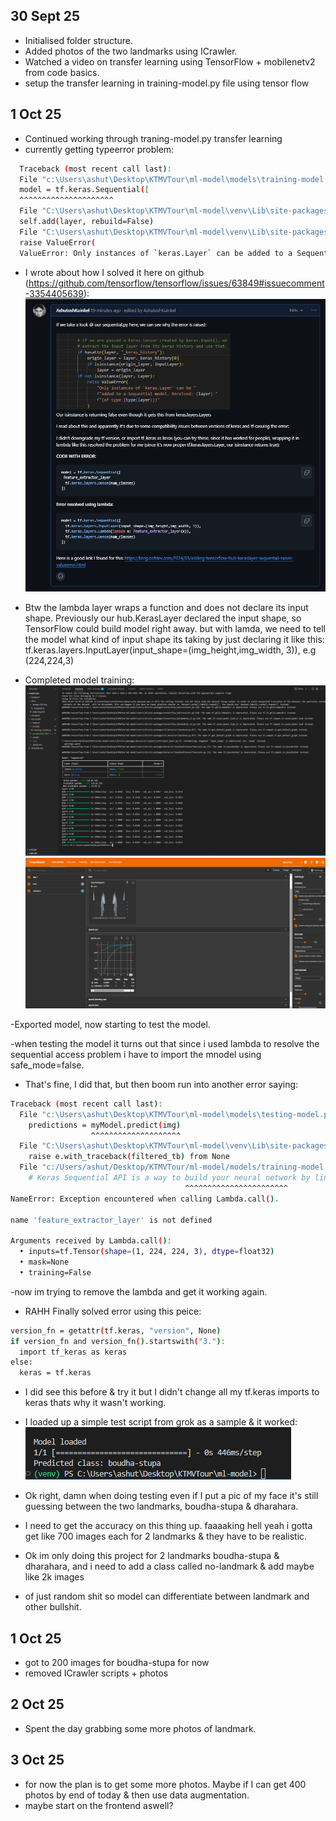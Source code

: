 ## 30 Sept 25

- Initialised folder structure.
- Added photos of the two landmarks using ICrawler.
- Watched a video on transfer learning using TensorFlow + mobilenetv2 from code basics.
- setup the transfer learning in training-model.py file using tensor flow

## 1 Oct 25

- Continued working through traning-model.py transfer learning
- currently getting typeerror problem:

```bash
  Traceback (most recent call last):
  File "c:\Users\ashut\Desktop\KTMVTour\ml-model\models\training-model.py", line 149, in <module>
  model = tf.keras.Sequential([
  ^^^^^^^^^^^^^^^^^^^^^
  File "C:\Users\ashut\Desktop\KTMVTour\ml-model\venv\Lib\site-packages\keras\src\models\sequential.py", line 75, in **init**
  self.add(layer, rebuild=False)
  File "C:\Users\ashut\Desktop\KTMVTour\ml-model\venv\Lib\site-packages\keras\src\models\sequential.py", line 97, in add
  raise ValueError(
  ValueError: Only instances of `keras.Layer` can be added to a Sequential model. Received: <tensorflow_hub.keras_layer.KerasLayer object at 0x000001E2F98C0F10> (of type <class 'tensorflow_hub.keras_layer. KerasLayer'>)
```

- I wrote about how I solved it here on github (https://github.com/tensorflow/tensorflow/issues/63849#issuecomment-3354405639):
![alt text](./images-for-log/image.png)

- Btw the lambda layer wraps a function and does not declare its input shape. Previously our hub.KerasLayer declared the input shape, so TensorFlow could build model right away. 
but with lamda, we need to tell the model what kind of input shape its taking by just declaring it like this: tf.keras.layers.InputLayer(input_shape=(img_height,img_width, 3)), e.g (224,224,3)


- Completed model training:
![alt text](./images-for-log/image2.png)
![alt text](./images-for-log/image3.png)

-Exported model, now starting to test the model.

-when testing the model it turns out that since i used lambda to resolve the sequential access problem i have to import the mnodel using safe_mode=false.
- That's fine, I did that, but then boom run into another error saying:

```bash
Traceback (most recent call last):
  File "c:\Users\ashut\Desktop\KTMVTour\ml-model\models\testing-model.py", line 26, in <module>
    predictions = myModel.predict(img)
                  ^^^^^^^^^^^^^^^^^^^^
  File "C:\Users\ashut\Desktop\KTMVTour\ml-model\venv\Lib\site-packages\keras\src\utils\traceback_utils.py", line 122, in error_handler
    raise e.with_traceback(filtered_tb) from None
  File "c:/Users/ashut/Desktop/KTMVTour/ml-model/models/training-model.py", line 153, in <lambda>
    # Keras Sequential API is a way to build your neural network by lining up layers in order, like a stack of Lego blocks.
                                       ^^^^^^^^^^^^^^^^^^^^^^^
NameError: Exception encountered when calling Lambda.call().

name 'feature_extractor_layer' is not defined

Arguments received by Lambda.call():
  • inputs=tf.Tensor(shape=(1, 224, 224, 3), dtype=float32)
  • mask=None
  • training=False
```

-now im trying to remove the lambda and get it working again.
- RAHH Finally solved error using this peice:
```bash
version_fn = getattr(tf.keras, "version", None)
if version_fn and version_fn().startswith("3."):
  import tf_keras as keras
else:
  keras = tf.keras
```

- I did see this before & try it but I didn't change all my tf.keras imports to keras thats why it wasn't working. 
- I loaded up a simple test script from grok as a sample & it worked:
![alt text](./images-for-log/image4.png)

- Ok right, damn when doing testing even if I put a pic of my face it's still guessing between the two landmarks, boudha-stupa & dharahara.
- I need to get the accuracy on this thing up.  faaaaking hell yeah i gotta get like 700 images each for 2 landmarks & they have to be realistic.
- Ok im only doing this project for 2 landmarks boudha-stupa & dharahara, and i need to add a class called no-landmark & add maybe like 2k images 
- of just random shit so model can differentiate between landmark and other bullshit.

## 1 Oct 25

- got to 200 images for boudha-stupa for now
- removed ICrawler scripts + photos

## 2 Oct 25

- Spent the day grabbing some more photos of landmark.

## 3 Oct 25

- for now the plan is to get some more photos. Maybe if I can get 400 photos by end of today & then use data augmentation.
- maybe start on the frontend aswell?